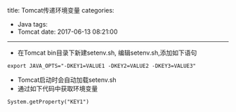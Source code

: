 title: Tomcat传递环境变量
categories:
  - Java
tags: 
  - Tomcat
date: 2017-06-13 08:21:00
---

* 在Tomcat bin目录下新建setenv.sh, 编辑setenv.sh,添加如下语句
```
export JAVA_OPTS="-DKEY1=VALUE1 -DKEY2=VALUE2 -DKEY3=VALUE3"
```
* Tomcat启动时会自动加载setenv.sh
* 通过如下代码中获取环境变量
```
System.getProperty("KEY1")
```
